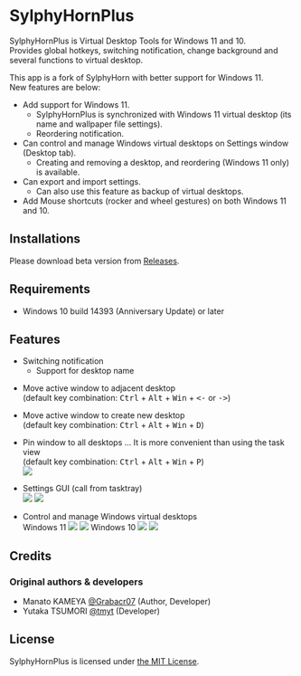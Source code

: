 # SylphyHornPlus

SylphyHornPlus is Virtual Desktop Tools for Windows 11 and 10.  
Provides global hotkeys, switching notification, change background and several functions to virtual desktop.

This app is a fork of SylphyHorn with better support for Windows 11.  
New features are below:

* Add support for Windows 11.
  * SylphyHornPlus is synchronized with Windows 11 virtual desktop (its name and wallpaper file settings).
  * Reordering notification.
* Can control and manage Windows virtual desktops on Settings window (Desktop tab).
  * Creating and removing a desktop, and reordering (Windows 11 only) is available.
* Can export and import settings.
  * Can also use this feature as backup of virtual desktops.
* Add Mouse shortcuts (rocker and wheel gestures) on both Windows 11 and 10.


## Installations

Please download beta version from [Releases](https://github.com/hwtnb/SylphyHornPlusWin11/releases).


## Requirements

* Windows 10 build 14393 (Anniversary Update) or later


## Features

* Switching notification
  * Support for desktop name
<!-- ![](https://cloud.githubusercontent.com/assets/1779073/19052151/a6be54ac-89f0-11e6-8936-9bcc2aafc1d5.gif) -->

* Move active window to adjacent desktop  
(default key combination: <kbd>Ctrl</kbd> + <kbd>Alt</kbd> + <kbd>Win</kbd> + <kbd><-</kbd> or <kbd>-></kbd>)
<!-- ![](https://cloud.githubusercontent.com/assets/1779073/19051476/22e49daa-89ee-11e6-8fe2-9734f2714871.gif) -->

* Move active window to create new desktop  
(default key combination: <kbd>Ctrl</kbd> + <kbd>Alt</kbd> + <kbd>Win</kbd> + <kbd>D</kbd>)

* Pin window to all desktops ... It is more convenient than using the task view  
(default key combination: <kbd>Ctrl</kbd> + <kbd>Alt</kbd> + <kbd>Win</kbd> + <kbd>P</kbd>)  
![](https://user-images.githubusercontent.com/1779073/40626965-e400321e-62f6-11e8-8947-b2ded3ed8c77.gif)

* Settings GUI (call from tasktray)  
![](https://user-images.githubusercontent.com/56633452/140468242-cac44131-b49e-4ed6-bb98-2be88c56b27e.png)
![](https://user-images.githubusercontent.com/56633452/140468237-33203a2f-fe08-4e20-8ffa-9c724e6e0a67.png)

* Control and manage Windows virtual desktops  
Windows 11
![](https://user-images.githubusercontent.com/56633452/140468244-4a714ccd-dcb2-491f-b76c-2cbf186dbda7.png)
![](https://user-images.githubusercontent.com/56633452/140468239-7bcc81a9-58b1-434b-8e80-12fa9332651a.png)
Windows 10
![](https://user-images.githubusercontent.com/56633452/141109503-a15bd99a-ba55-4e0a-a14e-d4a8b2edda73.png)
![](https://user-images.githubusercontent.com/56633452/141109493-4db1496e-e0ac-46b5-b483-d851651d7432.png)


## Credits

### Original authors & developers

* Manato KAMEYA [@Grabacr07](https://twitter.com/Grabacr07) (Author, Developer)
* Yutaka TSUMORI [@tmyt](https://twitter.com/tmyt) (Developer)


## License

SylphyHornPlus is licensed under [the MIT License](LICENSE.txt).
